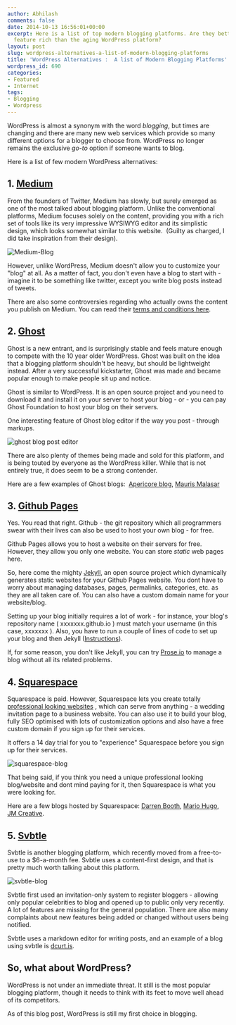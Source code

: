 ```yaml
---
author: Abhilash
comments: false
date: 2014-10-13 16:56:01+00:00
excerpt: Here is a list of top modern blogging platforms. Are they better and more
  feature rich than the aging WordPress platform?
layout: post
slug: wordpress-alternatives-a-list-of-modern-blogging-platforms
title: 'WordPress Alternatives :  A list of Modern Blogging Platforms'
wordpress_id: 690
categories:
- Featured
- Internet
tags:
- Blogging
- Wordpress
---
```


WordPress is almost a synonym with the word _blogging_, but times are changing and there are many new web services which provide so many different options for a blogger to choose from. WordPress no longer remains the exclusive _go-to_ option if someone wants to blog.

Here is a list of few modern WordPress alternatives:


## 1. [Medium](http://medium.com)


From the founders of Twitter, Medium has slowly, but surely emerged as one of the most talked about blogging platform. Unlike the conventional platforms, Medium focuses solely on the content, providing you with a rich set of tools like its very impressive WYSIWYG editor and its simplistic design, which looks somewhat similar to this website.  (Guilty as charged, I did take inspiration from their design).

![Medium-Blog](https://techcovered.github.io/images/medium.png)

However, unlike WordPress, Medium doesn't allow you to customize your "blog" at all. As a matter of fact, you don't even have a blog to start with - imagine it to be something like twitter, except you write blog posts instead of tweets.

There are also some controversies regarding who actually owns the content you publish on Medium. You can read their [terms and conditions here](https://medium.com/policy/medium-terms-of-service-9db0094a1e0f).


## 2. [Ghost](http://ghost.org/)


Ghost is a new entrant, and is surprisingly stable and feels mature enough to compete with the 10 year older WordPress. Ghost was built on the idea that a blogging platform shouldn't be heavy, but should be lightweight instead. After a very successful kickstarter, Ghost was made and became popular enough to make people sit up and notice.

Ghost is similar to WordPress. It is an open source project and you need to download it and install it on your server to host your blog - or - you can pay Ghost Foundation to host your blog on their servers.

One interesting feature of Ghost blog editor if the way you post - through markups.

![ghost blog post editor](https://techcovered.github.io/images/ghost-blog-editor.png)

There are also plenty of themes being made and sold for this platform, and is being touted by everyone as the WordPress killer. While that is not entirely true, it does seem to be a strong contender.

Here are a few examples of Ghost blogs:  [Apericore blog](http://blog.apericore.com/upgrading-your-ghost-blog-platform/), [Mauris Malasar](http://mariusmasalar.me/)


## 3. [Github Pages](https://pages.github.com/)


Yes. You read that right. Github - the git repository which all programmers swear with their lives can also be used to host your own blog - for free.

Github Pages allows you to host a website on their servers for free. However, they allow you only one website. You can store *_static_* web pages here.

So, here come the mighty [Jekyll](http://jekyllrb.com/), an open source project which dynamically generates static websites for your Github Pages website. You dont have to worry about managing databases, pages, permalinks, categories, etc. as they are all taken care of. You can also have a custom domain name for your website/blog.

Setting up your blog initially requires a lot of work - for instance, your blog's repository name ( xxxxxxx.github.io ) must match your username (in this case, xxxxxxx ). Also, you have to run a couple of lines of code to set up your blog and then Jekyll ([Instructions](https://help.github.com/articles/using-jekyll-with-pages/)).

If, for some reason, you don't like Jekyll, you can try [Prose.io](http://www.developmentseed.org/blog/2012/june/25/prose-a-content-editor-for-github/) to manage a blog without all its related problems.


## 4. [Squarespace](squarespace.com)


Squarespace is paid. However, Squarespace lets you create totally [professional looking websites](http://www.squarespace.com/templates) , which can serve from anything - a wedding invitation page to a business website. You can also use it to build your blog, fully SEO optimised with lots of customization options and also have a free custom domain if you sign up for their services.

It offers a 14 day trial for you to "experience" Squarespace before you sign up for their services.

![squarespace-blog](https://techcovered.github.io/images/squarespace.png)

That being said, if you think you need a unique professional looking blog/website and dont mind paying for it, then Squarespace is what you were looking for.

Here are a few blogs hosted by Squarespace: [Darren Booth](http://darrenbooth.com/), [Mario Hugo](http://www.mariohugo.com/), [JM Creative](http://jmcreative.com/).


## 5. [Svbtle](https://svbtle.com/)


Svbtle is another blogging platform, which recently moved from a free-to-use to a $6-a-month fee. Svbtle uses a content-first design, and that is pretty much worth talking about this platform.

![svbtle-blog](https://techcovered.github.io/images/svbtle.png)

Svbtle first used an invitation-only system to register bloggers - allowing only popular celebrities to blog and opened up to public only very recently. A lot of features are missing for the general population. There are also many complaints about new features being added or changed without users being notified.

Svbtle uses a markdown editor for writing posts, and an example of a blog using svbtle is [dcurt.is](http://dcurt.is/).


## So, what about WordPress?


WordPress is not under an immediate threat. It still is the most popular blogging platform, though it needs to think with its feet to move well ahead of its competitors.

As of this blog post, WordPress is still my first choice in blogging.
